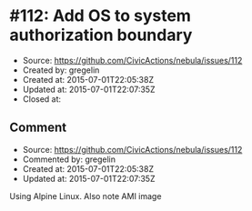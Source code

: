 # #112: Add OS to system authorization boundary

* Source: https://github.com/CivicActions/nebula/issues/112
* Created by: gregelin
* Created at: 2015-07-01T22:05:38Z
* Updated at: 2015-07-01T22:07:35Z
* Closed at: 


## Comment

* Source: https://github.com/CivicActions/nebula/issues/112
* Commented by: gregelin
* Created at: 2015-07-01T22:05:38Z
* Updated at: 2015-07-01T22:07:35Z

Using Alpine Linux. Also note AMI image


